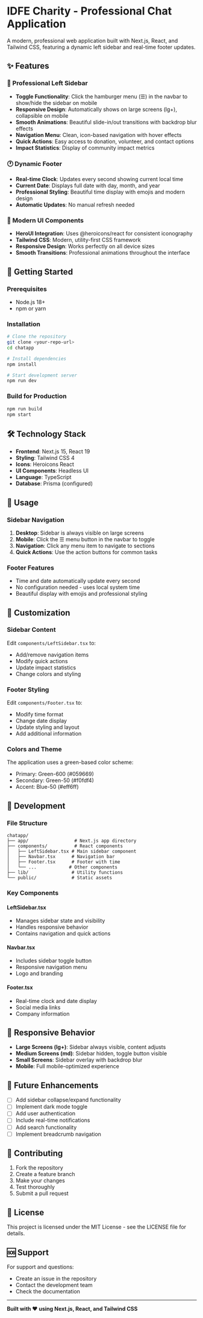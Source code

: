 # IDFE Charity - Professional Chat Application

A modern, professional web application built with Next.js, React, and Tailwind CSS, featuring a dynamic left sidebar and real-time footer updates.

## ✨ Features

### 🎯 Professional Left Sidebar
- **Toggle Functionality**: Click the hamburger menu (☰) in the navbar to show/hide the sidebar on mobile
- **Responsive Design**: Automatically shows on large screens (lg+), collapsible on mobile
- **Smooth Animations**: Beautiful slide-in/out transitions with backdrop blur effects
- **Navigation Menu**: Clean, icon-based navigation with hover effects
- **Quick Actions**: Easy access to donation, volunteer, and contact options
- **Impact Statistics**: Display of community impact metrics

### 🕐 Dynamic Footer
- **Real-time Clock**: Updates every second showing current local time
- **Current Date**: Displays full date with day, month, and year
- **Professional Styling**: Beautiful time display with emojis and modern design
- **Automatic Updates**: No manual refresh needed

### 🎨 Modern UI Components
- **HeroUI Integration**: Uses @heroicons/react for consistent iconography
- **Tailwind CSS**: Modern, utility-first CSS framework
- **Responsive Design**: Works perfectly on all device sizes
- **Smooth Transitions**: Professional animations throughout the interface

## 🚀 Getting Started

### Prerequisites
- Node.js 18+ 
- npm or yarn

### Installation
```bash
# Clone the repository
git clone <your-repo-url>
cd chatapp

# Install dependencies
npm install

# Start development server
npm run dev
```

### Build for Production
```bash
npm run build
npm start
```

## 🛠️ Technology Stack

- **Frontend**: Next.js 15, React 19
- **Styling**: Tailwind CSS 4
- **Icons**: Heroicons React
- **UI Components**: Headless UI
- **Language**: TypeScript
- **Database**: Prisma (configured)

## 📱 Usage

### Sidebar Navigation
1. **Desktop**: Sidebar is always visible on large screens
2. **Mobile**: Click the ☰ menu button in the navbar to toggle
3. **Navigation**: Click any menu item to navigate to sections
4. **Quick Actions**: Use the action buttons for common tasks

### Footer Features
- Time and date automatically update every second
- No configuration needed - uses local system time
- Beautiful display with emojis and professional styling

## 🎨 Customization

### Sidebar Content
Edit `components/LeftSidebar.tsx` to:
- Add/remove navigation items
- Modify quick actions
- Update impact statistics
- Change colors and styling

### Footer Styling
Edit `components/Footer.tsx` to:
- Modify time format
- Change date display
- Update styling and layout
- Add additional information

### Colors and Theme
The application uses a green-based color scheme:
- Primary: Green-600 (#059669)
- Secondary: Green-50 (#f0fdf4)
- Accent: Blue-50 (#eff6ff)

## 🔧 Development

### File Structure
```
chatapp/
├── app/                 # Next.js app directory
├── components/          # React components
│   ├── LeftSidebar.tsx # Main sidebar component
│   ├── Navbar.tsx      # Navigation bar
│   ├── Footer.tsx      # Footer with time
│   └── ...            # Other components
├── lib/                # Utility functions
└── public/             # Static assets
```

### Key Components

#### LeftSidebar.tsx
- Manages sidebar state and visibility
- Handles responsive behavior
- Contains navigation and quick actions

#### Navbar.tsx
- Includes sidebar toggle button
- Responsive navigation menu
- Logo and branding

#### Footer.tsx
- Real-time clock and date display
- Social media links
- Company information

## 📱 Responsive Behavior

- **Large Screens (lg+)**: Sidebar always visible, content adjusts
- **Medium Screens (md)**: Sidebar hidden, toggle button visible
- **Small Screens**: Sidebar overlay with backdrop blur
- **Mobile**: Full mobile-optimized experience

## 🎯 Future Enhancements

- [ ] Add sidebar collapse/expand functionality
- [ ] Implement dark mode toggle
- [ ] Add user authentication
- [ ] Include real-time notifications
- [ ] Add search functionality
- [ ] Implement breadcrumb navigation

## 🤝 Contributing

1. Fork the repository
2. Create a feature branch
3. Make your changes
4. Test thoroughly
5. Submit a pull request

## 📄 License

This project is licensed under the MIT License - see the LICENSE file for details.

## 🆘 Support

For support and questions:
- Create an issue in the repository
- Contact the development team
- Check the documentation

---

**Built with ❤️ using Next.js, React, and Tailwind CSS**
